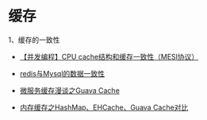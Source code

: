 缓存
========================
1、缓存的一致性
- [【并发编程】CPU cache结构和缓存一致性（MESI协议）](https://blog.csdn.net/reliveIT/article/details/50450136)
- [redis与Mysql的数据一致性](https://cdn2.jianshu.io/p/23abe7620096?utm_campaign=maleskine&utm_content=note&utm_medium=seo_notes&utm_source=recommendation)

- [微服务缓存漫谈之Guava Cache](https://www.jianshu.com/p/2d3d30015915)

- [内存缓存之HashMap、EHCache、Guava Cache对比](http://blog.zollty.com/b/archive/memory-cache-comparison-of-hashmap-ehcache-guava-cache.html)


